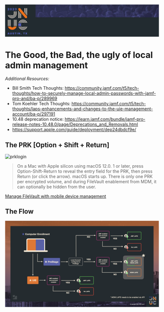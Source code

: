 ![header](img/header.jpg)
# The Good, the Bad, the ugly of local admin management

*Additional Resources:*

- Bill Smith Tech Thoughts: https://community.jamf.com/t5/tech-thoughts/how-to-securely-manage-local-admin-passwords-with-jamf-pro-and/ba-p/289969
- Tom Koehler Tech Thoughts: https://community.jamf.com/t5/tech-thoughts/laps-enhancements-and-changes-to-the-uie-management-account/ba-p/297191
- 10.48 deprecation notice: https://learn.jamf.com/bundle/jamf-pro-release-notes-10.48.0/page/Deprecations_and_Removals.html
- https://support.apple.com/guide/deployment/dep24dbdcf9e/

## The PRK [Option + Shift + Return]
![prklogin](img/PRKONLY.mp4-animation.gif)

>On a Mac with Apple silicon using macOS 12.0. 1 or later, press Option-Shift-Return to reveal the entry field for the PRK, then press Return (or click the arrow). macOS starts up. There is only one PRK per encrypted volume, and during FileVault enablement from MDM, it can optionally be hidden from the user.

[Manage FileVault with mobile device management](https://support.apple.com/guide/deployment/manage-filevault-with-mdm-dep0a2cb7686/web#:~:text=On%20a%20Mac%20with%20Apple%20silicon%20using%20macOS%2012.0.,be%20hidden%20from%20the%20user.)

## The Flow
![flowchart](img/flow.png)
